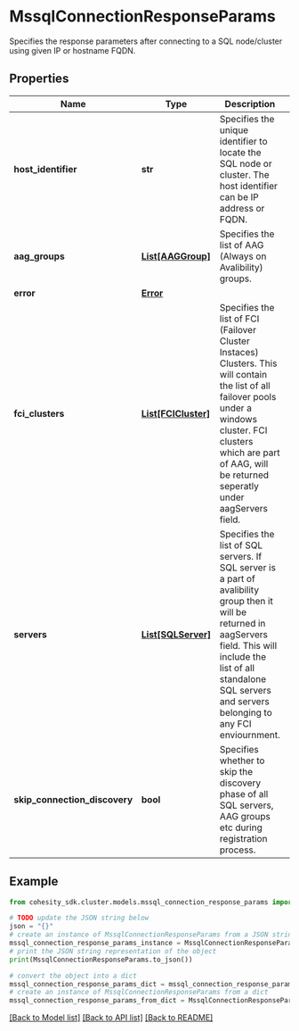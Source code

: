 # MssqlConnectionResponseParams

Specifies the response parameters after connecting to a SQL node/cluster using given IP or hostname FQDN.

## Properties

Name | Type | Description | Notes
------------ | ------------- | ------------- | -------------
**host_identifier** | **str** | Specifies the unique identifier to locate the SQL node or cluster. The host identifier can be IP address or FQDN. | 
**aag_groups** | [**List[AAGGroup]**](AAGGroup.md) | Specifies the list of AAG (Always on Avalibility) groups. | [optional] 
**error** | [**Error**](Error.md) |  | [optional] 
**fci_clusters** | [**List[FCICluster]**](FCICluster.md) | Specifies the list of FCI (Failover Cluster Instaces) Clusters. This will contain the list of all failover pools under a windows cluster. FCI clusters which are part of AAG, will be returned seperatly under aagServers field. | [optional] 
**servers** | [**List[SQLServer]**](SQLServer.md) | Specifies the list of SQL servers. If SQL server is a part of avalibility group then it will be returned in aagServers field. This will include the list of all standalone SQL servers and servers belonging to any FCI enviournment. | [optional] 
**skip_connection_discovery** | **bool** | Specifies whether to skip the discovery phase of all SQL servers, AAG groups etc during registration process. | [optional] 

## Example

```python
from cohesity_sdk.cluster.models.mssql_connection_response_params import MssqlConnectionResponseParams

# TODO update the JSON string below
json = "{}"
# create an instance of MssqlConnectionResponseParams from a JSON string
mssql_connection_response_params_instance = MssqlConnectionResponseParams.from_json(json)
# print the JSON string representation of the object
print(MssqlConnectionResponseParams.to_json())

# convert the object into a dict
mssql_connection_response_params_dict = mssql_connection_response_params_instance.to_dict()
# create an instance of MssqlConnectionResponseParams from a dict
mssql_connection_response_params_from_dict = MssqlConnectionResponseParams.from_dict(mssql_connection_response_params_dict)
```
[[Back to Model list]](../README.md#documentation-for-models) [[Back to API list]](../README.md#documentation-for-api-endpoints) [[Back to README]](../README.md)


